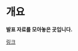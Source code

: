 # 개요
**발표 자료를 모아놓은 곳입니다.**

[링크](https://www.canva.com/design/DAFx_b3mVbA/tpZQvObfP2eeJsaoyYoUZA/view?utm_content=DAFx_b3mVbA&utm_campaign=share_your_design&utm_medium=link&utm_source=shareyourdesignpanel)
